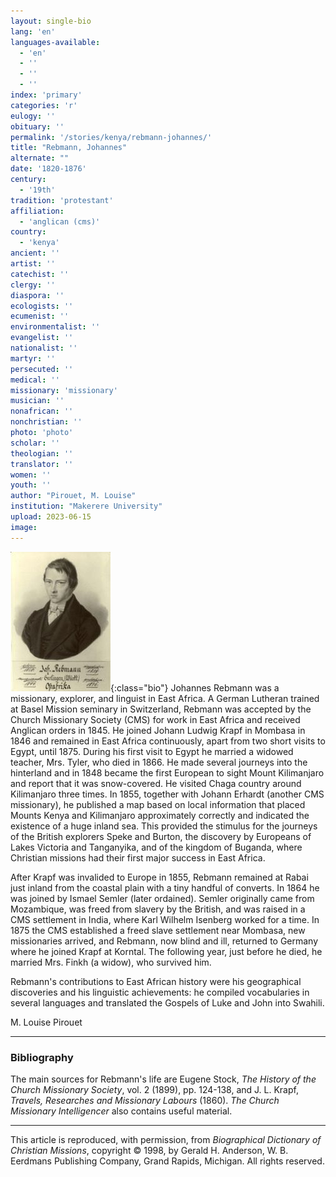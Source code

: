 ```yaml
---
layout: single-bio
lang: 'en'
languages-available:
  - 'en'
  - ''
  - ''
  - ''
index: 'primary'
categories: 'r'
eulogy: ''
obituary: ''
permalink: '/stories/kenya/rebmann-johannes/'
title: "Rebmann, Johannes"
alternate: ""
date: '1820-1876'
century:
  - '19th'
tradition: 'protestant'
affiliation:
  - 'anglican (cms)'
country:
  - 'kenya'
ancient: ''
artist: ''
catechist: ''
clergy: ''
diaspora: ''
ecologists: ''
ecumenist: ''
environmentalist: ''
evangelist: ''
nationalist: ''
martyr: ''
persecuted: ''
medical: ''
missionary: 'missionary'
musician: ''
nonafrican: ''
nonchristian: ''
photo: 'photo'
scholar: ''
theologian: ''
translator: ''
women: ''
youth: ''
author: "Pirouet, M. Louise"
institution: "Makerere University"
upload: 2023-06-15
image:
---
```


![Johannes Rebmann](/images/bio-pics/kenya/rebmann-johannes/rebmann-johannes.jpg){:class="bio"}
Johannes Rebmann was a missionary, explorer, and linguist in East Africa. A German Lutheran trained at Basel Mission seminary in Switzerland, Rebmann was accepted by the Church Missionary Society (CMS) for work in East Africa and received Anglican orders in 1845. He joined Johann Ludwig Krapf in Mombasa in 1846 and remained in East Africa continuously, apart from two short visits to Egypt, until 1875. During his first visit to Egypt he married a widowed teacher, Mrs. Tyler, who died in 1866. He made several journeys into the hinterland and in 1848 became the first European to sight Mount Kilimanjaro and report that it was snow-covered. He visited Chaga country around Kilimanjaro three times. In 1855, together with Johann Erhardt (another CMS missionary), he published a map based on local information that placed Mounts Kenya and Kilimanjaro approximately correctly and indicated the existence of a huge inland sea. This provided the stimulus for the journeys of the British explorers Speke and Burton, the discovery by Europeans of Lakes Victoria and Tanganyika, and of the kingdom of Buganda, where Christian missions had their first major success in East Africa.

After Krapf was invalided to Europe in 1855, Rebmann remained at Rabai just inland from the coastal plain with a tiny handful of converts. In 1864 he was joined by Ismael Semler (later ordained). Semler originally came from Mozambique, was freed from slavery by the British, and was raised in a CMS settlement in India, where Karl Wilhelm Isenberg worked for a time. In 1875 the CMS established a freed slave settlement near Mombasa, new missionaries arrived, and Rebmann, now blind and ill, returned to Germany where he joined Krapf at Korntal. The following year, just before he died, he married Mrs. Finkh (a widow), who survived him.

Rebmann's contributions to East African history were his geographical discoveries and his linguistic achievements: he compiled vocabularies in several languages and translated the Gospels of Luke and John into Swahili.

M. Louise Pirouet

---

### Bibliography
The main sources for Rebmann's life are Eugene Stock, *The History of the Church Missionary Society*, vol. 2 (1899), pp. 124-138, and J. L. Krapf, *Travels, Researches and Missionary Labours* (1860). *The Church Missionary Intelligencer* also contains useful material.

---

This article is reproduced, with permission, from *Biographical Dictionary of Christian Missions*, copyright © 1998, by Gerald H. Anderson, W. B. Eerdmans Publishing Company, Grand Rapids, Michigan. All rights reserved.
